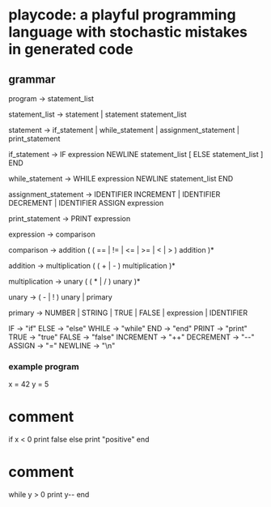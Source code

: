 # playcode: a playful programming language with stochastic mistakes in generated code

## grammar

program -> statement_list

statement_list -> statement | statement statement_list

statement -> if_statement | while_statement | assignment_statement | print_statement

if_statement -> IF expression NEWLINE statement_list [ ELSE statement_list ] END

while_statement -> WHILE expression NEWLINE statement_list END

assignment_statement -> IDENTIFIER INCREMENT | IDENTIFIER DECREMENT | IDENTIFIER ASSIGN expression

print_statement -> PRINT expression

expression -> comparison

comparison -> addition ( ( == | != | <= | >= | < | > ) addition )*

addition -> multiplication ( ( + | - ) multiplication )*

multiplication -> unary ( ( * | / ) unary )*

unary -> ( - | ! ) unary | primary

primary -> NUMBER | STRING | TRUE | FALSE | expression | IDENTIFIER

IF          -> "if"
ELSE        -> "else"
WHILE       -> "while"
END         -> "end"
PRINT       -> "print"
TRUE        -> "true"
FALSE       -> "false"
INCREMENT   -> "++"
DECREMENT   -> "--"
ASSIGN      -> "="
NEWLINE     -> "\n"

### example program

x = 42
y = 5
# comment
if x < 0
    print false
else
    print "positive"
end
# comment
while y > 0
    print y--
end

